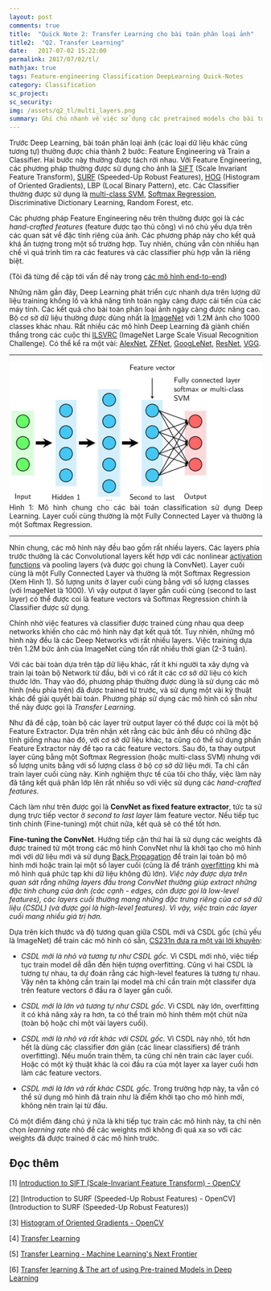 ```yaml
---
layout: post
comments: true
title:  "Quick Note 2: Transfer Learning cho bài toán phân loại ảnh"
title2:  "Q2. Transfer Learning"
date:   2017-07-02 15:22:00
permalink: 2017/07/02/tl/
mathjax: true
tags: Feature-engineering Classification DeepLearning Quick-Notes
category: Classification
sc_project:
sc_security:
img: /assets/q2_tl/multi_layers.png
summary: Ghi chú nhanh về việc sử dụng các pretrained models cho bài toán phân loại ảnh. Phương pháp này được gọi là Transfer Learning. 
---
```




Trước Deep Learning, bài toán phân loại ảnh (các loại dữ liệu khác cũng tương tự) thường được chia thành 2 bước: Feature Engineering và Train a Classifier. Hai bước này thường được tách rời nhau. Với Feature Engineering, các phương pháp thường được sử dụng cho ảnh là [SIFT](http://docs.opencv.org/3.1.0/da/df5/tutorial_py_sift_intro.html) (Scale Invariant Feature Transform), [SURF](http://docs.opencv.org/3.0-beta/doc/py_tutorials/py_feature2d/py_surf_intro/py_surf_intro.html) (Speeded-Up Robust Features), [HOG](http://www.learnopencv.com/histogram-of-oriented-gradients/) (Histogram of Oriented Gradients), LBP (Local Binary Pattern), etc. Các Classifier thường được sử dụng là [multi-class SVM](/2017/04/28/multiclasssmv/), [Softmax Regression](/2017/02/17/softmax/), Discriminative Dictionary Learning, Random Forest, etc.

Các phương pháp Feature Engineering nêu trên thường được gọi là các _hand-crafted features_ (feature được tạo thủ công) vì nó chủ yếu dựa trên các quan sát về đặc tính riêng của ảnh. Các phương pháp này cho kết quả khá ấn tượng trong một số trường hợp. Tuy nhiên, chúng vẫn còn nhiều hạn chế vì quá trình tìm ra các features và các classifier phù hợp vẫn là riêng biệt.

(Tôi đã từng đề cập tới vấn đề này trong [các mô hình end-to-end](/2017/04/28/multiclasssmv/#-mo-hinh-end-to-end))

Những năm gần đây, Deep Learning phát triển cực nhanh dựa trên lượng dữ liệu training khổng lồ và khả năng tính toán ngày càng được cải tiến của các máy tính. Các kết quả cho bài toán phân loại ảnh ngày càng được nâng cao. Bộ cơ sở dữ liệu thường được dùng nhất là [ImageNet](https://www.image-net.org) với 1.2M ảnh cho 1000 classes khác nhau. Rất nhiều các mô hình Deep Learning đã giành chiến thắng trong các cuộc thi [ILSVRC](https://www.google.com/search?client=opera&q=imagenet+results&sourceid=opera&ie=UTF-8&oe=UTF-8#q=ILSVRC+) (ImageNet Large Scale Visual Recognition Challenge). Có thể kể ra một vài: [AlexNet](https://papers.nips.cc/paper/4824-imagenet-classification-with-deep-convolutional-neural-networks.pdf), [ZFNet](https://www.cs.nyu.edu/~fergus/papers/zeilerECCV2014.pdf), [GoogLeNet](https://arxiv.org/abs/1409.4842v1), [ResNet](https://arxiv.org/pdf/1502.01852.pdf), [VGG](https://www.robots.ox.ac.uk/~vgg/research/very_deep/).

<hr>
<div class="imgcap">
<img src ="/assets/q2_tl/multi_layers.png" align = "center" width = "800">
</div>

<div class = "thecap" style = "text-align: justify" >Hình 1: Mô hình chung cho các bài toán classification sử dụng Deep Learning. Layer cuối cùng thường là một Fully Connected Layer và thường là một Softmax Regression.</div>
<hr>

Nhìn chung, các mô hình này đều bao gồm rất nhiều layers. Các layers phía trước thường là các Convolutional layers kết hợp với các nonlinear [activation functions](/2017/02/24/mlp/#-activation-functions) và pooling layers (và được gọi chung là ConvNet). Layer cuối cùng là một Fully Connected Layer và thường là một Softmax Regression (Xem Hình 1). Số lượng units ở layer cuối cùng bằng với số lượng classes (với ImageNet là 1000). Vì vậy output ở layer gần cuối cùng (second to last layer) có thể được coi là feature vectors và Softmax Regression chính là Classifier được sử dụng.

Chính nhờ việc features và classifier được trained cùng nhau qua deep networks khiến cho các mô hình này đạt kết quả tốt. Tuy nhiên, những mô hình này đều là các Deep Networks với rất nhiều layers. Việc training dựa trên 1.2M bức ảnh của ImageNet cũng tốn rất nhiều thời gian (2-3 tuần).

Với các bài toàn dựa trên tập dữ liệu khác, rất ít khi người ta xây dựng và train lại toàn bộ Network từ đầu, bởi vì có rất ít các cơ sở dữ liệu có kích thước lớn. Thay vào đó, phương pháp thường được dùng là sử dụng các mô hình (nêu phía trên) đã được trained từ trước, và sử dụng một vài kỹ thuật khác để giải quyết bài toán. Phương pháp sử dụng các mô hình có sẵn như thế này được gọi là _Transfer Learning_.

Như đã đề cập, toàn bộ các layer trừ output layer có thể được coi là một bộ Feature Extractor. Dựa trên nhận xét rằng các bức ảnh đều có những đặc tính giống nhau nào đó, với cơ sở dữ liệu khác, ta cũng có thể sử dụng phần Feature Extractor này để tạo ra các feature vectors. Sau đó, ta thay output layer cũng bằng một Softmax Regression (hoặc multi-class SVM) nhưng với số lượng units bằng với số lượng class ở bộ cơ sở dữ liệu mới. Ta chỉ cần train layer cuối cùng này. Kinh nghiệm thực tế của tôi cho thấy, việc làm này đã tăng kết quả phân lớp lên rất nhiều so với việc sử dụng các _hand-crafted features_.

Cách làm như trên được gọi là __ConvNet as fixed feature extractor__, tức ta sử dụng trực tiếp vector ở _second to last layer_ làm feature vector. Nếu tiếp tục tinh chỉnh (Fine-tuning) một chút nữa, kết quả sẽ có thể tốt hơn.

__Fine-tuning the ConvNet__. Hướng tiếp cận thứ hai là sử dụng các weights đã được trained từ một trong các mô hình ConvNet như là khởi tạo cho mô hình mới với dữ liệu mới và sử dụng [Back Propagation](/2017/02/24/mlp/#-backpropagation) để train lại toàn bộ mô hình mới hoặc train lại một số layer cuối (cũng là để tránh [overfitting](/2017/03/04/overfitting/) khi mà mô hình quá phức tạp khi dữ liệu không đủ lớn). _Việc này được dựa trên quan sát rằng những layers đầu trong ConvNet thường giúp extract những đặc tính chung của ảnh (các cạnh - edges, còn được gọi là low-level features), các layers cuối thường mang những đặc trưng riêng của cơ sở dữ liệu (CSDL) (và được gọi là high-level features). Vì vậy, việc train các layer cuối mang nhiều giá trị hơn._

Dựa trên kích thước và độ tương quan giữa CSDL mới và CSDL gốc (chủ yếu là ImageNet) để train các mô hình có sẵn, [CS231n đưa ra một vài lời khuyên](http://cs231n.github.io/transfer-learning/#tf):

* _CSDL mới là nhỏ và tương tự như CSDL gốc._ Vì CSDL mới nhỏ, việc tiếp tục train model dễ dẫn đến hiện tượng overfitting. Cũng vì hai CSDL là tương tự nhau, ta dự đoán rằng các high-level features là tương tự nhau. Vậy nên ta không cần train lại model mà chỉ cần train một classifer dựa trên feature vectors ở đầu ra ở layer gần cuối.

* _CSDL mới là lớn và tương tự như CSDL gốc._ Vì CSDL này lớn, overfitting ít có khả năng xảy ra hơn, ta có thể train mô hình thêm một chút nữa (toàn bộ hoặc chỉ một vài layers cuối).

* _CSDL mới là nhỏ và rất khác với CSDL gốc._ Vì CSDL này nhỏ, tốt hơn hết là dùng các classifier đơn giản (các linear classifiers) để tránh overfitting). Nếu muốn train thêm, ta cũng chỉ nên train các layer cuối. Hoặc có một kỹ thuật khác là coi đầu ra của một layer xa layer cuối hơn làm các feature vectors.

* _CSDL mới là lớn và rất khác CSDL gốc._ Trong trường hợp này, ta vẫn có thể sử dụng mô hình đã train như là điểm khởi tạo cho mô hình mới, không nên train lại từ đầu.

Có một điểm đáng chú ý nữa là khi tiếp tục train các mô hình này, ta chỉ nên chọn _learning rate_ nhỏ để các weights mới không đi quá xa so với các weights đã được trained ở các mô hình trước.




<a name="tai-lieu-tham-khao"></a>

## Đọc thêm
[1] [Introduction to SIFT (Scale-Invariant Feature Transform) - OpenCV](http://docs.opencv.org/3.1.0/da/df5/tutorial_py_sift_intro.html)

[2] [Introduction to SURF (Speeded-Up Robust Features) - OpenCV](Introduction to SURF (Speeded-Up Robust Features))

[3] [Histogram of Oriented Gradients - OpenCV](http://www.learnopencv.com/histogram-of-oriented-gradients/)

[4] [Transfer Learning](http://cs231n.github.io/transfer-learning/#tf)

[5] [Transfer Learning - Machine Learning's Next Frontier](http://sebastianruder.com/transfer-learning/)

[6] [Transfer learning & The art of using Pre-trained Models in Deep Learning](https://www.analyticsvidhya.com/blog/2017/06/transfer-learning-the-art-of-fine-tuning-a-pre-trained-model/)
